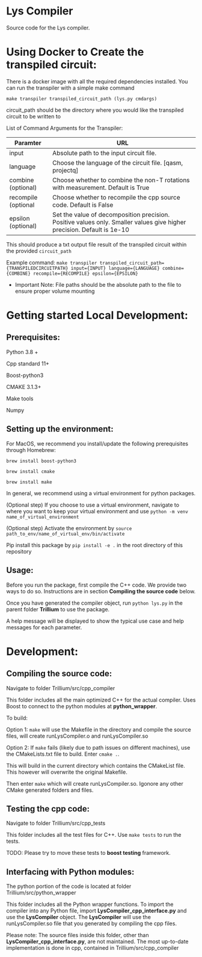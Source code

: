 # Lys Compiler

Source code for the Lys compiler. 

# Using Docker to Create the transpiled circuit:

There is a docker image with all the required dependencies installed. You can run the transpiler
with a simple make command

```make transpiler transpiled_circuit_path (lys.py cmdargs) ```

circuit_path should be the directory where you would like the transpiled circuit to be written to

List of Command Arguments for the Transpiler:


| Paramter                | URL                                                              |
|------------------------ | --------------------------------------------------------------   |
| input                   | Absolute path to the input circuit file.                         |
| language                | Choose the language of the circuit file. [qasm, projectq]        |
| combine (optional)      | Choose whether to combine the non-T rotations with measurement. Default is True|
| recompile (optional     | Choose whether to recompile the cpp source code. Default is False|
| epsilon (optional)      | Set the value of decomposition precision. Positive values only. Smaller values give higher precision. Default is 1e-10|

This should produce a txt output file result of the transpiled circuit within the provided ```circuit_path```

Example command: ```make transpiler transpiled_circuit_path={TRANSPILEDCIRCUITPATH} input={INPUT} language={LANGUAGE} combine={COMBINE} recompile={RECOMPILE} epsilon={EPSILON}```

* Important Note: File paths should be the absolute path to the file to ensure proper volume mounting

# Getting started Local Development:

## Prerequisites:
Python 3.8 +

Cpp standard 11+

Boost-python3

CMAKE 3.1.3+

Make tools

Numpy 

## Setting up the environment:
For MacOS, we recommend you install/update the following prerequisites through Homebrew:

```brew install boost-python3```

```brew install cmake```

```brew install make```

In general, we recommend using a virtual environment for python packages. 

(Optional step) If you choose to use a virtual environment, navigate to where you want to keep your virtual environment and use ```python -m venv name_of_virtual_environment```

(Optional step) Activate the environment by ```source path_to_env/name_of_virtual_env/bin/activate```

Pip install this package by ```pip install -e .``` in the root directory of this repository


## Usage:
Before you run the package, first compile the C++ code. We provide two ways to do so. Instructions are in section **Compiling the source code** below.

Once you have generated the compiler object, run ```python lys.py``` in the parent folder **Trillium** to use the package. 

A help message will be displayed to show the typical use case and help messages for each parameter. 


# Development:

## Compiling the source code:
Navigate to folder Trillium/src/cpp_compiler

This folder includes all the main optimized C++ for the actual compiler. Uses Boost to connect to the python modules at **python_wrapper**.  

To build:

Option 1: ```make``` will use the Makefile in the directory and compile the source files, will create runLysCompiler.o and runLysCompiler.so

Option 2: If ```make``` fails (likely due to path issues on different machines), use the CMakeLists.txt file to build. Enter ```cmake .```. 

This will build in the current directory which contains the CMakeList file. This however will overwrite the original Makefile. 

Then enter ```make``` which will create runLysCompiler.so. Igonore any other CMake generated folders and files. 

## Testing the cpp code:
Navigate to folder Trillium/src/cpp_tests

This folder includes all the test files for C++. Use ```make tests``` to run the tests.

TODO: Please try to move these tests to **boost testing** framework.

## Interfacing with Python modules:
The python portion of the code is located at folder Trillium/src/python_wrapper

This folder includes all the Python wrapper functions. To import the compiler into any Python file, import **LysCompiler_cpp_interface.py** and use the **LysCompiler** object. The **LysCompiler** will use the runLysCompiler.so file that you generated by compiling the cpp files.

Please note: The source files inside this folder, other than **LysCompiler_cpp_interface.py**, are not maintained. The most up-to-date implementation is done in cpp, contained in Trillium/src/cpp_compiler





